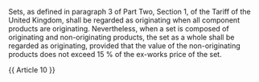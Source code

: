 Sets, as defined in paragraph 3 of Part Two, Section 1, of the Tariff of the United Kingdom, shall be regarded as originating when all component products are originating. Nevertheless, when a set is composed of originating and non-originating products, the set as a whole shall be regarded as originating, provided that the value of the non-originating products does not exceed 15 % of the ex-works price of the set.

{{ Article 10 }}
